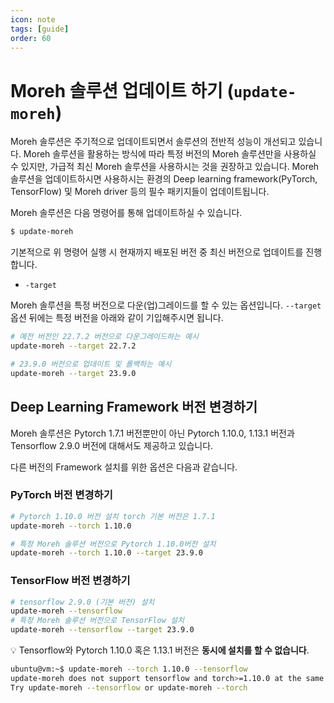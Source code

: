 ```yaml
---
icon: note
tags: [guide]
order: 60
---
```


# Moreh 솔루션 업데이트 하기 (`update-moreh`)

Moreh 솔루션은 주기적으로 업데이트되면서 솔루션의 전반적 성능이 개선되고 있습니다. Moreh 솔루션을 활용하는 방식에 따라 특정 버전의 Moreh 솔루션만을 사용하실 수 있지만, 가급적 최신 Moreh 솔루션을 사용하시는 것을 권장하고 있습니다. Moreh 솔루션을 업데이트하시면 사용하시는 환경의 Deep learning framework(PyTorch, TensorFlow) 및 Moreh driver 등의 필수 패키지들이 업데이트됩니다.


Moreh 솔루션은 다음 명령어를 통해 업데이트하실 수 있습니다.

```bash
$ update-moreh
```

기본적으로 위 명령어 실행 시 현재까지 배포된 버전 중 최신 버전으로 업데이트를 진행합니다.

- `-target`

Moreh 솔루션을 특정 버전으로 다운(업)그레이드를 할 수 있는 옵션입니다. `--target` 옵션 뒤에는 특정 버전을 아래와 같이 기입해주시면 됩니다.

```bash
# 예전 버전인 22.7.2 버전으로 다운그레이드하는 예시
update-moreh --target 22.7.2
```

```bash
# 23.9.0 버전으로 업데이트 및 롤백하는 예시
update-moreh --target 23.9.0
```

## Deep Learning Framework 버전 변경하기

Moreh 솔루션은 Pytorch 1.7.1 버전뿐만이 아닌 Pytorch 1.10.0, 1.13.1 버전과 Tensorflow 2.9.0 버전에 대해서도 제공하고 있습니다.

다른 버전의 Framework 설치를 위한 옵션은 다음과 같습니다.

### PyTorch 버전 변경하기

```bash
# Pytorch 1.10.0 버전 설치 torch 기본 버전은 1.7.1
update-moreh --torch 1.10.0

# 특정 Moreh 솔루션 버전으로 Pytorch 1.10.0버전 설치
update-moreh --torch 1.10.0 --target 23.9.0
```

### TensorFlow 버전 변경하기

```bash
# tensorflow 2.9.0 (기본 버전) 설치
update-moreh --tensorflow
# 특정 Moreh 솔루션 버전으로 TensorFlow 설치
update-moreh --tensorflow --target 23.9.0
```

💡 Tensorflow와 Pytorch 1.10.0 혹은 1.13.1 버전은 **동시에 설치를 할 수 없습니다**.

```bash
ubuntu@vm:~$ update-moreh --torch 1.10.0 --tensorflow
update-moreh does not support tensorflow and torch>=1.10.0 at the same time
Try update-moreh --tensorflow or update-moreh --torch
```